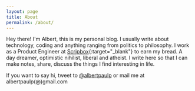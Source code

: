 ```yaml
---
layout: page
title: About
permalink: /about/
---
```


Hey there! I'm Albert, this is my personal blog. I usually write about technology, coding and anything ranging from
politics to philosophy. I work as a Product Engineer at [Scripbox](https://www.scripbox.com){:target="_blank"} to earn
my bread. A day dreamer, optimistic nihilist, liberal and atheist. I write here so that I can make notes, share, discuss
the things I find interesting in life.

If you want to say hi, tweet to [@albertpaulp](http://www.twitter.com/albertpaulp) or mail me at albertpaulp(@)gmail.com 
